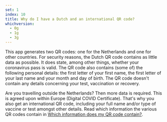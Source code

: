 ```yaml
---
set: 1
index: 10
title: Why do I have a Dutch and an international QR code?
whichversion:
  - 0g
  - 1g
  - 3g
---
```

This app generates two QR codes: one for the Netherlands and one for other countries. For security reasons, the Dutch QR code contains as little data as possible. It does state, among other things, whether your coronavirus pass is valid. The QR code also contains (some of) the following personal details: the first letter of your first name, the first letter of your last name and your month and day of birth. The QR code doesn't contain any details concerning your test, vaccination or recovery. 

Are you travelling outside the Netherlands? Then more data is required. This is agreed upon within Europe (Digital COVID Certificate). That's why you also get an international QR code, including your full name and/or type of vaccine or test amongst other details. Read which information the various QR codes contain in [Which information does my QR code contain?](https://coronacheck.nl/en/faq-in-app/1-6-welke-informatie-staat-in-mijn-qr-code/).
